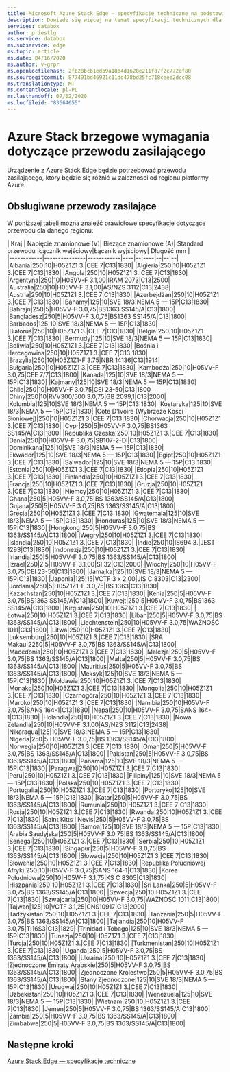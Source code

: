 ```yaml
---
title: Microsoft Azure Stack Edge — specyfikacje techniczne na podstawie lokalizacji | Microsoft Docs
description: Dowiedz się więcej na temat specyfikacji technicznych dla Azure Stack brzegowej.
services: databox
author: priestlg
ms.service: databox
ms.subservice: edge
ms.topic: article
ms.date: 04/16/2020
ms.author: v-grpr
ms.openlocfilehash: 2fb28bcb1edb9a18b4d1628e211f87f2c772ef80
ms.sourcegitcommit: 877491bd46921c11dd478bd25fc718ceee2dcc08
ms.translationtype: MT
ms.contentlocale: pl-PL
ms.lasthandoff: 07/02/2020
ms.locfileid: "83664655"
---
```

# <a name="azure-stack-edge-power-cord-specifications"></a>Azure Stack brzegowe wymagania dotyczące przewodu zasilającego

Urządzenie z Azure Stack Edge będzie potrzebować przewodu zasilającego, który będzie się różnić w zależności od regionu platformy Azure.

## <a name="supported-power-cords"></a>Obsługiwane przewody zasilające

W poniższej tabeli można znaleźć prawidłowe specyfikacje dotyczące przewodu dla danego regionu:

| Kraj    | Napięcie znamionowe (V)| Bieżące znamionowe (A)| Standard przewodu |Łącznik wejściowy|Łącznik wyjściowy| Długość mm |  
|------------|---------------|------------|----|--|----|--|--|--|
|Albania|250|10|H05Z1Z1 3.|CEE 7|C13|1830|
|Algieria|250|10|H05Z1Z1 3.|CEE 7|C13|1830|
|Angola|250|10|H05Z1Z1 3.|CEE 7|C13|1830|
|Argentyna|250|10|H05VV-F 3.1,00|IRAM 2073|C13|2500|
|Australia|250|10|H05VV-F 3.1,00|AS/NZS 3112|C13|2438|
|Austria|250|10|H05Z1Z1 3.|CEE 7|C13|1830|
|Azerbejdżan|250|10|H05Z1Z1 3.|CEE 7|C13|1830|
|Bahamy|125|10|SVE 18/3|NEMA 5 — 15P|C13|1830|
|Bahrajn|250|5|H05VV-F 3.0,75|BS1363 SS145/A|C13|1800|
|Bangladesz|250|5|H05VV-F 3.0,75|BS1363 SS145/A|C13|1800|
|Barbados|125|10|SVE 18/3|NEMA 5 — 15P|C13|1830|
|Białoruś|250|10|H05Z1Z1 3.|CEE 7|C13|1830|
|Belgia|250|10|H05Z1Z1 3.|CEE 7|C13|1830|
|Bermudy|125|10|SVE 18/3|NEMA 5 — 15P|C13|1830|
|Boliwia|250|10|H05Z1Z1 3.|CEE 7|C13|1830|
|Bośnia i Hercegowina|250|10|H05Z1Z1 3.|CEE 7|C13|1830|
|Brazylia|250|10|H05Z1Z1-F 3.75|NBR 14136|C13|1914|
|Bułgaria|250|10|H05Z1Z1 3.|CEE 7|C13|1830|
|Kambodża|250|10|H05VV-F 3.0,75|CEE 7/7|C13|1800|
|Kanada|125|10|SVE 18/3|NEMA 5 — 15P|C13|1830|
|Kajmany|125|10|SVE 18/3|NEMA 5 — 15P|C13|1830|
|Chile|250|10|H05VV-F 3.0,75|CEI 23-50|C13|1800
|Chiny|250|10|RVV300/500 3.0,75|GB 2099,1|C13|2000|
|Kolumbia|125|10|SVE 18/3|NEMA 5 — 15P|C13|1830|
|Kostaryka|125|10|SVE 18/3|NEMA 5 — 15P|C13|1830|
|Côte D'Ivoire (Wybrzeże Kości Słoniowej)|250|10|H05Z1Z1 3.|CEE 7|C13|1830|
|Chorwacja|250|10|H05Z1Z1 3.|CEE 7|C13|1830|
|Cypr|250|5|H05VV-F 3.0,75|BS1363 SS145/A|C13|1800|
|Republika Czeska|250|10|H05Z1Z1 3.|CEE 7|C13|1830|
|Dania|250|10|H05VV-F 3.0,75|SB107-2-DI|C13|1800|
|Dominikana|125|10|SVE 18/3|NEMA 5 — 15P|C13|1830|
|Ekwador|125|10|SVE 18/3|NEMA 5 — 15P|C13|1830|
|Egipt|250|10|H05Z1Z1 3.|CEE 7|C13|1830|
|Salwador|125|10|SVE 18/3|NEMA 5 — 15P|C13|1830|
|Estonia|250|10|H05Z1Z1 3.|CEE 7|C13|1830|
|Etiopia|250|10|H05Z1Z1 3.|CEE 7|C13|1830|
|Finlandia|250|10|H05Z1Z1 3.|CEE 7|C13|1830|
|Francja|250|10|H05Z1Z1 3.|CEE 7|C13|1830|
|Gruzja|250|10|H05Z1Z1 3.|CEE 7|C13|1830|
|Niemcy|250|10|H05Z1Z1 3.|CEE 7|C13|1830|
|Ghana|250|5|H05VV-F 3.0,75|BS 1363/SS145/A|C13|1800|
|Gujana|250|5|H05VV-F 3.0,75|BS 1363/SS145/A|C13|1800|
|Grecja|250|10|H05Z1Z1 3.|CEE 7|C13|1830|
|Gwatemala|125|10|SVE 18/3|NEMA 5 — 15P|C13|1830|
|Honduras|125|10|SVE 18/3|NEMA 5 — 15P|C13|1830|
|Hongkong|250|5|H05VV-F 3.0,75|BS 1363/SS145/A|C13|1800|
|Węgry|250|10|H05Z1Z1 3.|CEE 7|C13|1830|
|Islandia|250|10|H05Z1Z1 3.|CEE 7|C13|1830|
|Indie|250|10|IS694 3.|JEST 1293|C13|1830|
|Indonezja|250|10|H05Z1Z1 3.|CEE 7|C13|1830|
|Irlandia|250|5|H05VV-F 3.0,75|BS 1363/SS145/A|C13|1800|
|Izrael|250|2.5|H05VV-F 3.1,00|SI 32|C13|2000|
|Włochy|250|10|H05VV-F 3.0,75|CEI 23-50|C13|1800|
|Jamajka|125|10|SVE 18/3|NEMA 5 — 15P|C13|1830|
|Japonia|125|15|VCTF 3 x 2,00|JIS C 8303|C13|2300|
|Jordania|250|5|H05Z1Z1-F 3.0,75|BS 1363|C13|1830|
|Kazachstan|250|10|H05Z1Z1 3.|CEE 7|C13|1830|
|Kenia|250|5|H05VV-F 3.0,75|BS1363 SS145/A|C13|1800|
|Kuwejt|250|5|H05VV-F 3.0,75|BS1363 SS145/A|C13|1800|
|Kirgistan|250|10|H05Z1Z1 3.|CEE 7|C13|1830|
|Łotwa|250|10|H05Z1Z1 3.|CEE 7|C13|1830|
|Liban|250|5|H05VV-F 3.0,75|BS 1363/SS145/A|C13|1800|
|Liechtenstein|250|10|H05VV-F 3.0,75|WAŻNOŚĆ 1011|C13|1800|
|Litwa|250|10|H05Z1Z1 3.|CEE 7|C13|1830|
|Luksemburg|250|10|H05Z1Z1 3.|CEE 7|C13|1830|
|SRA Makau|2250|5|H05VV-F 3.0,75|BS 1363/SS145/A|C13|1800|
|Macedonia|250|10|H05Z1Z1 3.|CEE 7|C13|1830|
|Malezja|250|5|H05VV-F 3.0,75|BS 1363/SS145/A|C13|1800|
|Malta|250|5|H05VV-F 3.0,75|BS 1363/SS145/A|C13|1800|
|Mauritius|250|5|H05VV-F 3.0,75|BS 1363/SS145/A|C13|1800|
|Meksyk|125|10|SVE 18/3|NEMA 5 — 15P|C13|1830|
|Mołdawia|250|10|H05Z1Z1 3.|CEE 7|C13|1830|
|Monako|250|10|H05Z1Z1 3.|CEE 7|C13|1830|
|Mongolia|250|10|H05Z1Z1 3.|CEE 7|C13|1830|
|Czarnogóra|250|10|H05Z1Z1 3.|CEE 7|C13|1830|
|Maroko|250|10|H05Z1Z1 3.|CEE 7|C13|1830|
|Namibia|250|10|H05VV-F 3.0,75|SANS 164-1|C13|1830|
|Nepal|250|10|H05VV-F 3.0,75|SANS 164-1|C13|1830|
|Holandia|250|10|H05Z1Z1 3.|CEE 7|C13|1830|
|Nowa Zelandia|250|10|H05VV-F 3.1,00|AS/NZS 3112|C13|2438|
|Nikaragua|125|10|SVE 18/3|NEMA 5 — 15P|C13|1830|
|Nigeria|250|5|H05VV-F 3.0,75|BS 1363/SS145/A|C13|1800|
|Norwegia|250|10|H05Z1Z1 3.|CEE 7|C13|1830|
|Oman|250|5|H05VV-F 3.0,75|BS 1363/SS145/A|C13|1800|
|Pakistan|250|5|H05VV-F 3.0,75|BS 1363/SS145/A|C13|1800|
|Panama|125|10|SVE 18/3|NEMA 5 — 15P|C13|1830|
|Paragwaj|250|10|H05Z1Z1 3.|CEE 7|C13|1830|
|Peru|250|10|H05Z1Z1 3.|CEE 7|C13|1830|
|Filipiny|125|10|SVE 18/3|NEMA 5 — 15P|C13|1830|
|Polska|250|10|H05Z1Z1 3.|CEE 7|C13|1830|
|Portugalia|250|10|H05Z1Z1 3.|CEE 7|C13|1830|
|Portoryko|125|10|SVE 18/3|NEMA 5 — 15P|C13|1830|
|Katar|250|5|H05VV-F 3.0,75|BS 1363/SS145/A|C13|1800|
|Rumunia|250|10|H05Z1Z1 3.|CEE 7|C13|1830|
|Rosja|250|10|H05Z1Z1 3.|CEE 7|C13|1830|
|Rwanda|250|10|H05Z1Z1 3.|CEE 7|C13|1830|
|Saint Kitts i Nevis|250|5|H05VV-F 3.0,75|BS 1363/SS145/A|C13|1800|
|Samoa|125|10|SVE 18/3|NEMA 5 — 15P|C13|1830|
|Arabia Saudyjska|250|5|H05VV-F 3.0,75|BS 1363/SS145/A|C13|1800|
|Senegal|250|10|H05Z1Z1 3.|CEE 7|C13|1830|
|Serbia|250|10|H05Z1Z1 3.|CEE 7|C13|1830|
|Singapur|250|5|H05VV-F 3.0,75|BS 1363/SS145/A|C13|1800|
|Słowacja|250|10|H05Z1Z1 3.|CEE 7|C13|1830|
|Słowenia|250|10|H05Z1Z1 3.|CEE 7|C13|1830|
|Republika Południowej Afryki|250|10|H05VV-F 3.0,75|SANS 164-1|C13|1830|
|Korea Południowa|250|10|H05W-F 3.1,75|KS C 8305|C13|1830|
|Hiszpania|250|10|H05Z1Z1 3.|CEE 7|C13|1830|
|Sri Lanka|250|5|H05VV-F 3.0,75|BS 1363/SS145/A|C13|1800|
|Szwecja|250|10|H05Z1Z1 3.|CEE 7|C13|1830|
|Szwajcaria|250|10|H05VV-F 3.0,75|WAŻNOŚĆ 1011|C13|1800|
|Tajwan|125|10|VCTF 3.1,25|CNS10917|C13|2000|
|Tadżykistan|250|10|H05Z1Z1 3.|CEE 7|C13|1830|
|Tanzania|250|5|H05VV-F 3.0,75|BS 1363/SS145/A|C13|1800|
|Tajlandia|250|10|H05VV-F 3.0,75|TI16S3|C13|1829|
|Trinidad i Tobago|125|10|SVE 18/3|NEMA 5 — 15P|C13|1830|
|Tunezja|250|10|H05Z1Z1 3.|CEE 7|C13|1830|
|Turcja|250|10|H05Z1Z1 3.|CEE 7|C13|1830|
|Turkmenistan|250|10|H05Z1Z1 3.|CEE 7|C13|1830|
|Uganda|250|5|H05VV-F 3.0,75|BS 1363/SS145/A|C13|1800|
|Ukraina|250|10|H05Z1Z1 3.|CEE 7|C13|1830|
|Zjednoczone Emiraty Arabskie|250|5|H05VV-F 3.0,75|BS 1363/SS145/A|C13|1800|
|Zjednoczone Królestwo|250|5|H05VV-F 3.0,75|BS 1363/SS145/A|C13|1800|
|Stany Zjednoczone|125|10|SVE 18/3|NEMA 5 — 15P|C13|1830|
|Urugwaj|250|10|H05Z1Z1 3.|CEE 7|C13|1830|
|Uzbekistan|250|10|H05Z1Z1 3.|CEE 7|C13|1830|
|Wenezuela|125|10|SVE 18/3|NEMA 5 — 15P|C13|1830|
|Wietnam|250|10|H05Z1Z1 3.|CEE 7|C13|1830|
|Jemen|250|5|H05VV-F 3.0,75|BS 1363/SS145/A|C13|1800|
|Zambia|250|5|H05VV-F 3.0,75|BS 1363/SS145/A|C13|1800|
|Zimbabwe|250|5|H05VV-F 3.0,75|BS 1363/SS145/A|C13|1800|

## <a name="next-steps"></a>Następne kroki

[Azure Stack Edge — specyfikacje techniczne](data-box-edge-technical-specifications-compliance.md)

